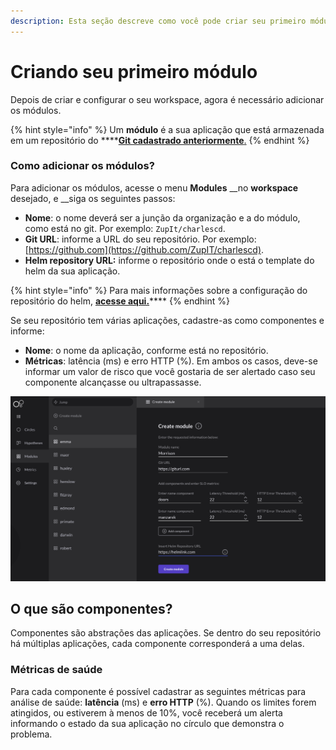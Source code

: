 ```yaml
---
description: Esta seção descreve como você pode criar seu primeiro módulo no Charles.
---
```


# Criando seu primeiro módulo

Depois de criar e configurar o seu workspace, agora é necessário adicionar os módulos. 

{% hint style="info" %}
Um **módulo** é a sua aplicação que está armazenada em um repositório do ****[**Git cadastrado anteriormente**.]()
{% endhint %}

### Como adicionar os módulos? 

Para adicionar os módulos, acesse o menu **Modules** __no **workspace** desejado, e __siga os seguintes passos:

* **Nome**: o nome deverá ser a junção da organização e a do módulo, como está no git. Por exemplo: `ZupIt/charlescd`.
* **Git URL**: informe a URL do seu repositório. Por exemplo: [https://github.com](https://github.com/ZupIT/charlescd).
* **Helm repository URL:** informe o repositório onde o está o template do helm da sua aplicação.

{% hint style="info" %}
Para mais informações sobre a configuração do repositório do helm, [**acesse aqui.**](configurando-o-chart-template.md)\*\*\*\*
{% endhint %}

Se seu repositório tem várias aplicações, cadastre-as como componentes e informe: 

* **Nome**: o nome da aplicação, conforme está no repositório.
* **Métricas**: latência \(ms\) e erro HTTP \(%\). Em ambos os casos, deve-se informar um valor de risco que você gostaria de ser alertado caso seu componente alcançasse ou ultrapassasse.

![Tela de cria&#xE7;&#xE3;o de m&#xF3;dulo](../../.gitbook/assets/criac-a-o-de-modulo%20%281%29.png)

## O que são componentes?

Componentes são abstrações das aplicações. Se dentro do seu repositório há múltiplas aplicações, cada componente corresponderá a uma delas.

### Métricas de saúde

Para cada componente é possível cadastrar as seguintes métricas para análise de saúde: **latência** \(ms\) e **erro HTTP** \(%\). Quando os limites forem atingidos, ou estiverem à menos de 10%, você receberá um alerta informando o estado da sua aplicação no círculo que demonstra o problema.

